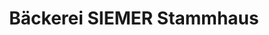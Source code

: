---
title: "Bäckerei SIEMER Stammhaus"
url: /osterwieck/baeckerei-siemer-stammhaus/
shop: Bäckerei
---